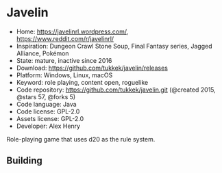 # Javelin

- Home: https://javelinrl.wordpress.com/, https://www.reddit.com/r/javelinrl/
- Inspiration: Dungeon Crawl Stone Soup, Final Fantasy series, Jagged Alliance, Pokémon
- State: mature, inactive since 2016
- Download: https://github.com/tukkek/javelin/releases
- Platform: Windows, Linux, macOS
- Keyword: role playing, content open, roguelike
- Code repository: https://github.com/tukkek/javelin.git (@created 2015, @stars 57, @forks 5)
- Code language: Java
- Code license: GPL-2.0
- Assets license: GPL-2.0
- Developer: Alex Henry

Role-playing game that uses d20 as the rule system.

## Building
